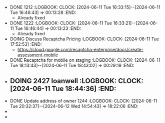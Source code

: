 - DONE 1212
  :LOGBOOK:
  CLOCK: [2024-06-11 Tue 16:33:15]--[2024-06-11 Tue 16:46:43] =>  00:13:28
  :END:
	- Already fixed
- DONE 1222
  :LOGBOOK:
  CLOCK: [2024-06-11 Tue 16:33:21]--[2024-06-11 Tue 16:46:44] =>  00:13:23
  :END:
	- Already fixed
- DOING Discuss Recaptcha Pricing
  :LOGBOOK:
  CLOCK: [2024-06-11 Tue 17:52:53]
  :END:
	- https://cloud.google.com/recaptcha-enterprise/docs/create-assessment-mobile
- DONE Recaptcha for mobile on staging
  :LOGBOOK:
  CLOCK: [2024-06-11 Tue 18:13:43]--[2024-06-11 Tue 18:43:02] =>  00:29:19
  :END:
- DOING 2427  loanwell
  :LOGBOOK:
  CLOCK: [2024-06-11 Tue 18:44:36]
  :END:
	-
- DONE Update address of owner 1244
  :LOGBOOK:
  CLOCK: [2024-06-11 Tue 20:32:37]--[2024-06-12 Wed 14:54:43] =>  18:22:06
  :END:
-
-